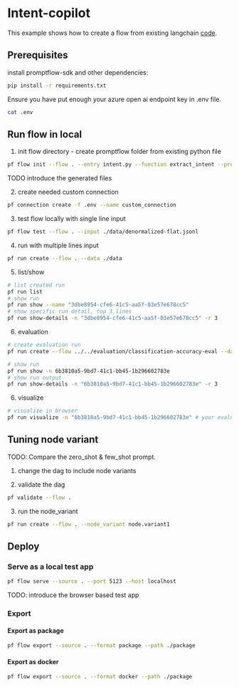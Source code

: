 # Intent-copilot
This example shows how to create a flow from existing langchain [code](./intent.py). 

## Prerequisites

install promptflow-sdk and other dependencies:
```bash
pip install -r requirements.txt
```

Ensure you have put enough your azure open ai endpoint key in .env file.
```bash
cat .env
```

## Run flow in local

1. init flow directory - create promptflow folder from existing python file
```bash
pf flow init --flow . --entry intent.py --function extract_intent --prompt-template user_prompt_template=user_intent_zero_shot.jinja2
```
TODO introduce the generated files

2. create needed custom connection
```bash
pf connection create -f .env --name custom_connection
```

3. test flow locally with single line input
```bash
pf flow test --flow . --input ./data/denormalized-flat.jsonl
```

4. run with multiple lines input
```bash
pf run create --flow . --data ./data
```

5. list/show 

```bash
# list created run
pf run list
# show run
pf run show --name "3dbe8954-cfe6-41c5-aa5f-03e57e678cc5"
# show specific run detail, top 3 lines
pf run show-details -n "3dbe8954-cfe6-41c5-aa5f-03e57e678cc5" -r 3
```

6. evaluation

```bash
# create evaluation run
pf run create --flow ../../evaluation/classification-accuracy-eval --data ./data --column-mapping "groundtruth=${data.intent},prediction=${run.outputs.output}" --run "3dbe8954-cfe6-41c5-aa5f-03e57e678cc5" 
```

```bash
# show run
pf run show -n 6b3810a5-9bd7-41c1-bb45-1b296602783e
# show run output
pf run show-details -n "6b3810a5-9bd7-41c1-bb45-1b296602783e" -r 3
```

6. visualize
```bash
# visualize in browser
pf run visualize -n "6b3810a5-9bd7-41c1-bb45-1b296602783e" # your evaluation run name
```

## Tuning node variant
TODO: Compare the zero_shot & few_shot prompt.

1. change the dag to include node variants

2. validate the dag
```bash
pf validate --flow .
```

3. run the node_variant
```bash
pf run create --flow . --node_variant node.variant1
```

## Deploy 

### Serve as a local test app

```bash
pf flow serve --source . --port 5123 --host localhost
```

TODO: introduce the browser based test app 

### Export

#### Export as package

```bash
pf flow export --source . --format package --path ./package
```

#### Export as docker
```bash
pf flow export --source . --format docker --path ./package
```